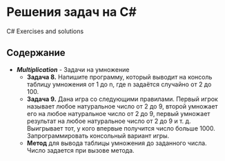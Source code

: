 # Решения задач на C#
C# Exercises and solutions

## Содержание
* ***Multiplication*** - Задачи на умножение
  * __Задача 8.__ Напишите программу, который выводит на консоль таблицу умножения от 1 до n, где n задаётся случайно от 2 до 100.
  * __Задача 9.__ Дана игра со следующими правилами.
    Первый игрок называет любое натуральное число от 2 до 9, второй умножает его на любое натуральное число от 2 до 9,
    первый умножает результат на любое натуральное число от 2 до 9 и т. д. 
    Выигрывает тот, у кого впервые получится число больше 1000. Запрограммировать консольный вариант игры.
  * __Метод__ для вывода таблицы умножения до заданного числа. Число задается при вызове метода.
